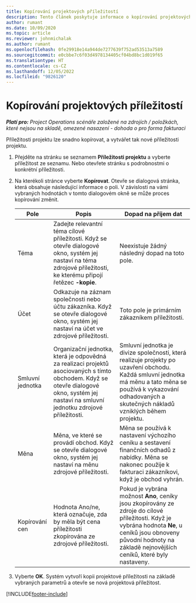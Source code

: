 ```yaml
---
title: Kopírování projektových příležitostí
description: Tento článek poskytuje informace o kopírování projektových příležitostí v Project Operations.
author: rumant
ms.date: 10/09/2020
ms.topic: article
ms.reviewer: johnmichalak
ms.author: rumant
ms.openlocfilehash: 0fe29918e14a944de7277639f752ad53513a7589
ms.sourcegitcommit: e0cbbe7c6f03d4978134405cf04bd8bc1d019f65
ms.translationtype: HT
ms.contentlocale: cs-CZ
ms.lasthandoff: 12/05/2022
ms.locfileid: "9826120"
---
```

# <a name="copy-project-opportunities"></a>Kopírování projektových příležitostí

_**Platí pro:** Project Operations scénáře založené na zdrojích / položkách, které nejsou na skladě, omezené nasazení - dohoda o pro forma fakturaci_


Příležitosti projektu lze snadno kopírovat, a vytvářet tak nové příležitosti projektu. 

1. Přejděte na stránku se seznamem **Příležitosti projektu** a vyberte příležitost ze seznamu. Nebo otevřete stránku s podrobnostmi o konkrétní příležitosti. 
2. Na kterékoli stránce vyberte **Kopírovat**. Otevře se dialogová stránka, která obsahuje následující informace o poli. V závislosti na vámi vybraných hodnotách v tomto dialogovém okně se může proces kopírování změnit.

    | **Pole** | **Popis** | **Dopad na příjem dat** |
    | --- | --- | --- |
    | Téma | Zadejte relevantní téma cílové příležitosti. Když se otevře dialogové okno, systém jej nastaví na téma zdrojové příležitosti, ke kterému připojí řetězec **-kopie**. | Neexistuje žádný následný dopad na toto pole. |
    | Účet | Odkazuje na záznam společnosti nebo účtu zákazníka. Když se otevře dialogové okno, systém jej nastaví na účet ve zdrojové příležitosti. | Toto pole je primárním zákazníkem příležitosti. |
    | Smluvní jednotka | Organizační jednotka, která je odpovědná za realizaci projektů asociovaných s tímto obchodem. Když se otevře dialogové okno, systém jej nastaví na smluvní jednotku zdrojové příležitosti. | Smluvní jednotka je divize společnosti, která realizuje projekty po uzavření obchodu. Každá smluvní jednotka má měnu a tato měna se používá k vykazování odhadovaných a skutečných nákladů vzniklých během projektu. |
    | Měna | Měna, ve které se provádí obchod. Když se otevře dialogové okno, systém jej nastaví na měnu zdrojové příležitosti. | Měna se používá k nastavení výchozího ceníku a sestavení finančních odhadů z nabídky. Měna se nakonec použije k fakturaci zákazníkovi, když je obchod vyhrán. |
    | Kopírování cen | Hodnota Ano/ne, která označuje, zda by měla být cena příležitosti zkopírována ze zdrojové příležitosti. | Pokud je vybrána možnost **Ano**, ceníky jsou zkopírovány ze zdroje do cílové příležitosti. Když je vybrána hodnota **Ne**, u ceníků jsou obnoveny původní hodnoty na základě nejnovějších ceníků, které byly nastaveny. |

3. Vyberte **OK**. Systém vytvoří kopii projektové příležitosti na základě vybraných parametrů a otevře se nová projektová příležitost.


[!INCLUDE[footer-include](../includes/footer-banner.md)]
